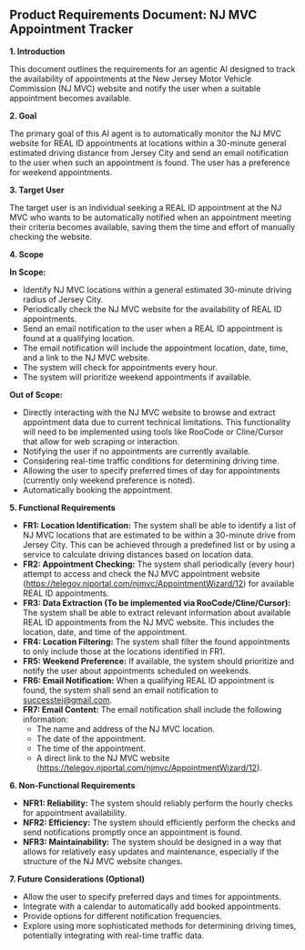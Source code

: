 ## Product Requirements Document: NJ MVC Appointment Tracker

**1. Introduction**

This document outlines the requirements for an agentic AI designed to track the availability of appointments at the New Jersey Motor Vehicle Commission (NJ MVC) website and notify the user when a suitable appointment becomes available.

**2. Goal**

The primary goal of this AI agent is to automatically monitor the NJ MVC website for REAL ID appointments at locations within a 30-minute general estimated driving distance from Jersey City and send an email notification to the user when such an appointment is found. The user has a preference for weekend appointments.

**3. Target User**

The target user is an individual seeking a REAL ID appointment at the NJ MVC who wants to be automatically notified when an appointment meeting their criteria becomes available, saving them the time and effort of manually checking the website.

**4. Scope**

**In Scope:**

*   Identify NJ MVC locations within a general estimated 30-minute driving radius of Jersey City.
*   Periodically check the NJ MVC website for the availability of REAL ID appointments.
*   Send an email notification to the user when a REAL ID appointment is found at a qualifying location.
*   The email notification will include the appointment location, date, time, and a link to the NJ MVC website.
*   The system will check for appointments every hour.
*   The system will prioritize weekend appointments if available.

**Out of Scope:**

*   Directly interacting with the NJ MVC website to browse and extract appointment data due to current technical limitations. This functionality will need to be implemented using tools like RooCode or Cline/Cursor that allow for web scraping or interaction.
*   Notifying the user if no appointments are currently available.
*   Considering real-time traffic conditions for determining driving time.
*   Allowing the user to specify preferred times of day for appointments (currently only weekend preference is noted).
*   Automatically booking the appointment.

**5. Functional Requirements**

*   **FR1: Location Identification:** The system shall be able to identify a list of NJ MVC locations that are estimated to be within a 30-minute drive from Jersey City. This can be achieved through a predefined list or by using a service to calculate driving distances based on location data.
*   **FR2: Appointment Checking:** The system shall periodically (every hour) attempt to access and check the NJ MVC appointment website (https://telegov.njportal.com/njmvc/AppointmentWizard/12) for available REAL ID appointments.
*   **FR3: Data Extraction (To be implemented via RooCode/Cline/Cursor):** The system shall be able to extract relevant information about available REAL ID appointments from the NJ MVC website. This includes the location, date, and time of the appointment.
*   **FR4: Location Filtering:** The system shall filter the found appointments to only include those at the locations identified in FR1.
*   **FR5: Weekend Preference:** If available, the system should prioritize and notify the user about appointments scheduled on weekends.
*   **FR6: Email Notification:** When a qualifying REAL ID appointment is found, the system shall send an email notification to successtej@gmail.com.
*   **FR7: Email Content:** The email notification shall include the following information:
    *   The name and address of the NJ MVC location.
    *   The date of the appointment.
    *   The time of the appointment.
    *   A direct link to the NJ MVC website (https://telegov.njportal.com/njmvc/AppointmentWizard/12).

**6. Non-Functional Requirements**

*   **NFR1: Reliability:** The system should reliably perform the hourly checks for appointment availability.
*   **NFR2: Efficiency:** The system should efficiently perform the checks and send notifications promptly once an appointment is found.
*   **NFR3: Maintainability:** The system should be designed in a way that allows for relatively easy updates and maintenance, especially if the structure of the NJ MVC website changes.

**7. Future Considerations (Optional)**

*   Allow the user to specify preferred days and times for appointments.
*   Integrate with a calendar to automatically add booked appointments.
*   Provide options for different notification frequencies.
*   Explore using more sophisticated methods for determining driving times, potentially integrating with real-time traffic data.